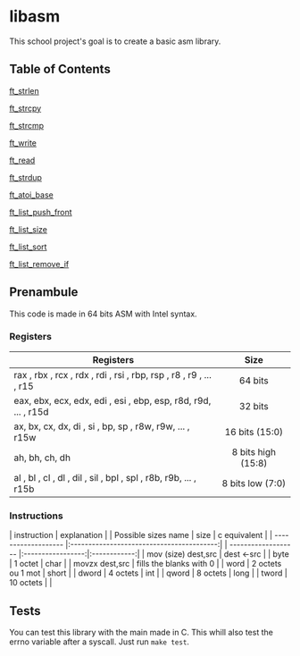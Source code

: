 # libasm
This school project's goal is to create a basic asm library. 

## Table of Contents  
[ft_strlen](#strlen)

[ft_strcpy](#strcpy)

[ft_strcmp](#strcmp)

[ft_write](#write)

[ft_read](#read)

[ft_strdup](#strdup)


[ft_atoi_base](#atoi_base)

[ft_list_push_front](#list_push_front)

[ft_list_size](#list_size)

[ft_list_sort](#list_sort)

[ft_list_remove_if](#list_remove_if)

## Prenambule
This code is made in 64 bits ASM with Intel syntax.

### Registers
| Registers                                                           | Size                   |
| ------------------------------------------------------------------- |:----------------------:|
| rax , rbx , rcx , rdx , rdi , rsi , rbp, rsp , r8 , r9 , ... , r15  | 64 bits                |
| eax, ebx, ecx, edx, edi , esi , ebp, esp, r8d, r9d, ... , r15d      | 32 bits                |
| ax, bx, cx, dx, di , si , bp, sp , r8w, r9w, ... , r15w             | 16 bits (15:0)         |
| ah, bh, ch, dh                                                      | 8 bits high (15:8)     |
| al , bl , cl , dl , dil , sil , bpl , spl , r8b, r9b, ... , r15b    | 8 bits low (7:0)       |


### Instructions

| instruction         | explanation                               |       | Possible sizes name | size              | c equivalent |
| ------------------- |:-----------------------------------------:|       | ------------------- |:-----------------:|:------------:|
| mov (size) dest,src | dest ←src                                 |       | byte                | 1 octet           | char         |
| movzx dest,src      | fills the blanks with 0                   |       | word                | 2 octets ou 1 mot | short        |
                                                                          | dword               | 4 octets          | int          |
                                                                          | qword               | 8 octets          | long         |
                                                                          | tword               | 10 octets         |              |

## Tests
You can test this library with the main made in C. This whill also test the errno variable after a syscall.
Just run `make test`.

